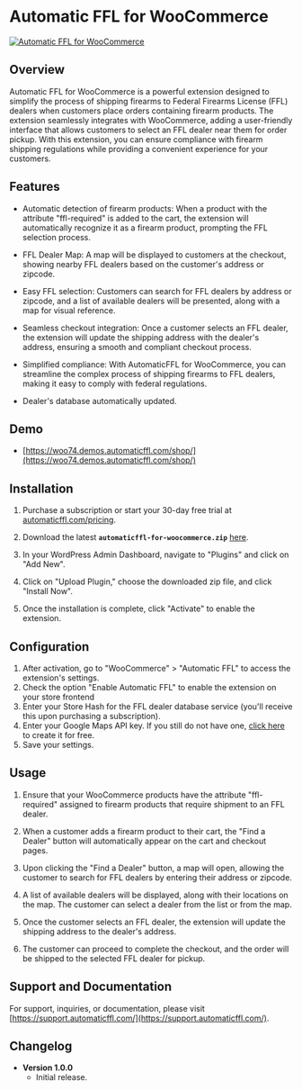 # Automatic FFL for WooCommerce

[![Automatic FFL for WooCommerce](https://www.automaticffl.com/img/logos/logo.png)](https://www.automaticffl.com/)

## Overview

Automatic FFL for WooCommerce is a powerful extension designed to simplify the process of shipping firearms to Federal Firearms License (FFL) dealers when customers place orders containing firearm products. The extension seamlessly integrates with WooCommerce, adding a user-friendly interface that allows customers to select an FFL dealer near them for order pickup. With this extension, you can ensure compliance with firearm shipping regulations while providing a convenient experience for your customers.

## Features

- Automatic detection of firearm products: When a product with the attribute "ffl-required" is added to the cart, the extension will automatically recognize it as a firearm product, prompting the FFL selection process.

- FFL Dealer Map: A map will be displayed to customers at the checkout, showing nearby FFL dealers based on the customer's address or zipcode.

- Easy FFL selection: Customers can search for FFL dealers by address or zipcode, and a list of available dealers will be presented, along with a map for visual reference.

- Seamless checkout integration: Once a customer selects an FFL dealer, the extension will update the shipping address with the dealer's address, ensuring a smooth and compliant checkout process.

- Simplified compliance: With AutomaticFFL for WooCommerce, you can streamline the complex process of shipping firearms to FFL dealers, making it easy to comply with federal regulations.

- Dealer's database automatically updated.

## Demo

- [https://woo74.demos.automaticffl.com/shop/](https://woo74.demos.automaticffl.com/shop/)

## Installation

1. Purchase a subscription or start your 30-day free trial at [automaticffl.com/pricing](https://www.automaticffl.com/pricing/index.html).
2. Download the latest **`automaticffl-for-woocommerce.zip`** [here](https://github.com/refactored-group/automaticffl-for-woocommerce/releases).

3. In your WordPress Admin Dashboard, navigate to "Plugins" and click on "Add New".

4. Click on "Upload Plugin," choose the downloaded zip file, and click "Install Now".

5. Once the installation is complete, click "Activate" to enable the extension.

## Configuration

1. After activation, go to "WooCommerce" > "Automatic FFL" to access the extension's settings.
2. Check the option "Enable Automatic FFL" to enable the extension on your store frontend
3. Enter your Store Hash for the FFL dealer database service (you'll receive this upon purchasing a subscription).
4. Enter your Google Maps API key. If you still do not have one, [click here](https://console.cloud.google.com/projectselector2/google/maps-apis/credentials) to create it for free.
5. Save your settings.

## Usage

1. Ensure that your WooCommerce products have the attribute "ffl-required" assigned to firearm products that require shipment to an FFL dealer.

2. When a customer adds a firearm product to their cart, the "Find a Dealer" button will automatically appear on the cart and checkout pages.

3. Upon clicking the "Find a Dealer" button, a map will open, allowing the customer to search for FFL dealers by entering their address or zipcode.

4. A list of available dealers will be displayed, along with their locations on the map. The customer can select a dealer from the list or from the map.

5. Once the customer selects an FFL dealer, the extension will update the shipping address to the dealer's address.

6. The customer can proceed to complete the checkout, and the order will be shipped to the selected FFL dealer for pickup.

## Support and Documentation

For support, inquiries, or documentation, please visit [https://support.automaticffl.com/](https://support.automaticffl.com/).

## Changelog

- **Version 1.0.0**
    - Initial release.
    
